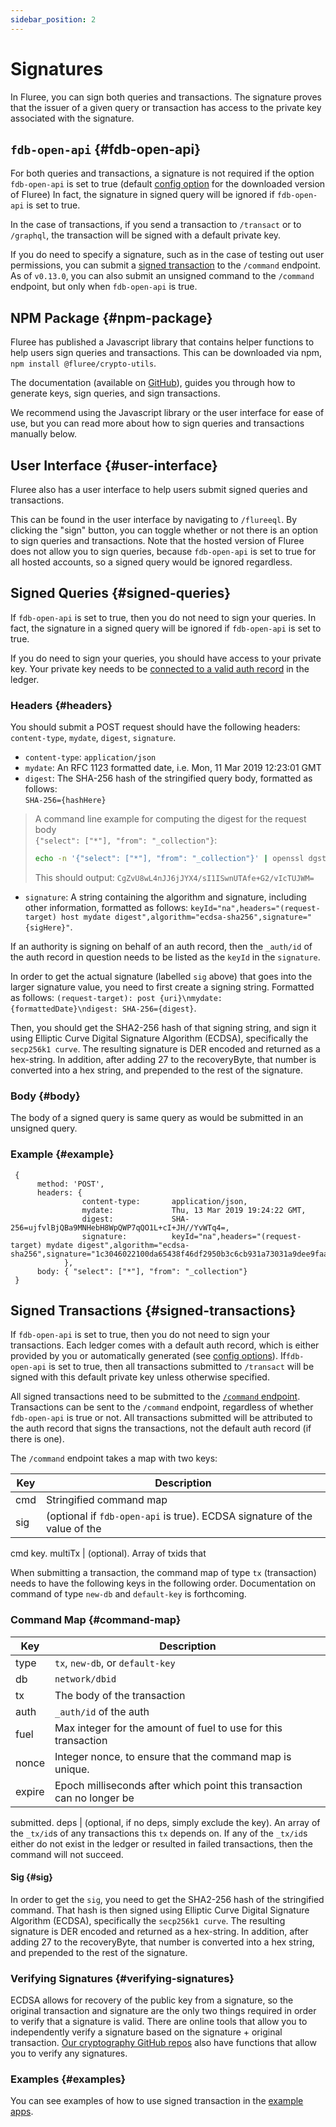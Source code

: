 ```yaml
---
sidebar_position: 2
---
```


# Signatures

In Fluree, you can sign both queries and transactions. The signature proves that
the issuer of a given query or transaction has access to the private key
associated with the signature.

## `fdb-open-api` {#fdb-open-api}

For both queries and transactions, a signature is not required if the option
`fdb-open-api` is set to true (default
[config option](/reference/fluree_config.md) for the
downloaded version of Fluree)
In fact, the signature in signed query will be ignored if `fdb-open-api` is set
to true.

In the case of transactions, if you send a transaction to `/transact` or to
`/graphql`, the transaction will be signed with a default private key.

If you do need to specify a signature, such as in the case of testing out user
permissions, you can submit a [signed transaction](#signed-transactions) to the
`/command` endpoint. As of `v0.13.0`, you can also submit an unsigned command
to the `/command` endpoint, but only when `fdb-open-api` is true.

## NPM Package {#npm-package}

Fluree has published a Javascript library that contains helper functions to help
users sign queries and transactions. This can be downloaded via npm,
`npm install @fluree/crypto-utils`.

The documentation (available on [GitHub](https://github.com/fluree/crypto-utils)),
guides you through how to generate keys, sign queries, and sign transactions.

We recommend using the Javascript library or the user interface for ease of use,
but you can read more about how to sign queries and transactions manually below.

## User Interface {#user-interface}

Fluree also has a user interface to help users submit signed queries and transactions.

This can be found in the user interface by navigating to `/flureeql`. By
clicking the "sign" button, you can toggle whether or not there is an option to
sign queries and transactions. Note that the hosted version of Fluree does not
allow you to sign queries, because `fdb-open-api` is set to true for all hosted
accounts, so a signed query would be ignored regardless.

## Signed Queries {#signed-queries}

If `fdb-open-api` is set to true, then you do not need to sign your queries. In
fact, the signature in a signed query will be ignored if `fdb-open-api` is set
to true.

If you do need to sign your queries, you should have access to your private key.
Your private key needs to be
[connected to a valid auth record](/concepts/identity/auth_records.md) in the ledger.

### Headers {#headers}

You should submit a POST request should have the following headers:
`content-type`, `mydate`, `digest`, `signature`.

- `content-type`: `application/json`
- `mydate`: An RFC 1123 formatted date, i.e. Mon, 11 Mar 2019 12:23:01 GMT
- `digest`: The SHA-256 hash of the stringified query body, formatted as
  follows:  
   `SHA-256={hashHere}`

> A command line example for computing the digest for the request body  
>  `{"select": ["*"], "from": "_collection"}`:
>
> ```bash
> echo -n '{"select": ["*"], "from": "_collection"}' | openssl dgst -binary -sha256 | openssl base64 -A
> ```
>
> This should output: `CgZvU8wL4nJJ6jJYX4/sI1ISwnUTAfe+G2/vIcTUJWM=`

- `signature`: A string containing the algorithm and signature, including other
  information, formatted as follows:
  `keyId="na",headers="(request-target) host mydate digest",algorithm="ecdsa-sha256",signature="{sigHere}"`.

If an authority is signing on behalf of an auth record, then the `_auth/id` of
the auth record in question needs to be listed as the `keyId` in the `signature`.

In order to get the actual signature (labelled `sig` above) that goes into the
larger signature value, you need to first create a signing string. Formatted as
follows: `(request-target): post {uri}\nmydate: {formattedDate}\ndigest: SHA-256={digest}`.

Then, you should get the SHA2-256 hash of that signing string, and sign it using
Elliptic Curve Digital Signature Algorithm (ECDSA), specifically the
`secp256k1 curve`. The resulting signature is DER encoded and returned as a
hex-string. In addition, after adding 27 to the recoveryByte, that number is
converted into a hex string, and prepended to the rest of the signature.

### Body {#body}

The body of a signed query is same query as would be submitted in an unsigned
query.

### Example {#example}

```http
 {
      method: 'POST',
      headers: {
                content-type:       application/json,
                mydate:             Thu, 13 Mar 2019 19:24:22 GMT,
                digest:             SHA-256=ujfvlBjQBa9MNHebH8WpQWP7qQO1L+cI+JH//YvWTq4=,
                signature:          keyId="na",headers="(request-target) mydate digest",algorithm="ecdsa-sha256",signature="1c3046022100da65438f46df2950b3c6cb931a73031a9dee9faaf1ea8d8dd1d83d5ac026635f022100aabe5483c7bd10c3a468fe720d0fbec256fa3e904e16ff9f330ef13f7921700b"
            },
      body: { "select": ["*"], "from": "_collection"}
 }
```

## Signed Transactions {#signed-transactions}

If `fdb-open-api` is set to true, then you do not need to sign your transactions.
Each ledger comes with a default auth record, which is either provided by you
or automatically generated (see [config options](/reference/fluree_config.md)).
If`fdb-open-api` is set to true, then all transactions submitted to `/transact`
will be signed with this default private key unless otherwise specified.

All signed transactions need to be submitted to the
[`/command` endpoint](/reference/http/examples.md#command).
Transactions can be sent to the `/command` endpoint, regardless of whether
`fdb-open-api` is true or not. All transactions submitted will be attributed to
the auth record that signs the transactions, not the default auth record
(if there is one).

The `/command` endpoint takes a map with two keys:

| Key | Description                                                               |
| --- | ------------------------------------------------------------------------- |
| cmd | Stringified command map                                                   |
| sig | (optional if `fdb-open-api` is true). ECDSA signature of the value of the |

cmd key.
multiTx | (optional). Array of txids that

When submitting a transaction, the command map of type `tx` (transaction) needs
to have the following keys in the following order. Documentation on command of
type `new-db` and `default-key` is forthcoming.

### Command Map {#command-map}

| Key    | Description                                                            |
| ------ | ---------------------------------------------------------------------- |
| type   | `tx`, `new-db`, or `default-key`                                       |
| db     | `network/dbid`                                                         |
| tx     | The body of the transaction                                            |
| auth   | `_auth/id` of the auth                                                 |
| fuel   | Max integer for the amount of fuel to use for this transaction         |
| nonce  | Integer nonce, to ensure that the command map is unique.               |
| expire | Epoch milliseconds after which point this transaction can no longer be |

submitted.
deps | (optional, if no deps, simply exclude the key). An array of the `_tx/id`s
of any transactions this `tx` depends on. If any of the `_tx/id`s either do not
exist in the ledger or resulted in failed transactions, then the command will
not succeed.

#### Sig {#sig}

In order to get the `sig`, you need to get the SHA2-256 hash of the stringified
command. That hash is then signed using Elliptic Curve Digital Signature
Algorithm (ECDSA), specifically the `secp256k1 curve`. The resulting signature
is DER encoded and returned as a hex-string. In addition, after adding 27 to the
recoveryByte, that number is converted into a hex string, and prepended to the
rest of the signature.

### Verifying Signatures {#verifying-signatures}

ECDSA allows for recovery of the public key from a signature, so the original
transaction and signature are the only two things required in order to verify
that a signature is valid. There are online tools that allow you to
independently verify a signature based on the signature + original transaction.
[Our cryptography GitHub repos](/reference/crypto.md#js-cryptography) also have
functions that allow you to verify any signatures.

### Examples {#examples}

You can see examples of how to use signed transaction in the [example apps](/overview/demos/developer-hub.md).
